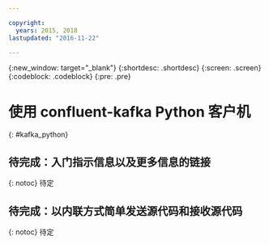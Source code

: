 ```yaml
---

copyright:
  years: 2015, 2018
lastupdated: "2016-11-22"

---
```


{:new_window: target="_blank"}
{:shortdesc: .shortdesc}
{:screen: .screen}
{:codeblock: .codeblock}
{:pre: .pre}

# 使用 confluent-kafka Python 客户机
{: #kafka_python}

## 待完成：入门指示信息以及更多信息的链接
{: notoc}
待定

## 待完成：以内联方式简单发送源代码和接收源代码
{: notoc}
待定

